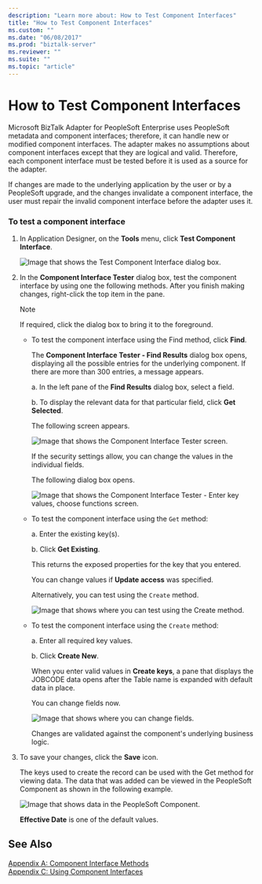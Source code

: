```yaml
---
description: "Learn more about: How to Test Component Interfaces"
title: "How to Test Component Interfaces"
ms.custom: ""
ms.date: "06/08/2017"
ms.prod: "biztalk-server"
ms.reviewer: ""
ms.suite: ""
ms.topic: "article"
---
```

# How to Test Component Interfaces
Microsoft BizTalk Adapter for PeopleSoft Enterprise uses PeopleSoft metadata and component interfaces; therefore, it can handle new or modified component interfaces. The adapter makes no assumptions about component interfaces except that they are logical and valid. Therefore, each component interface must be tested before it is used as a source for the adapter.  
  
 If changes are made to the underlying application by the user or by a PeopleSoft upgrade, and the changes invalidate a component interface, the user must repair the invalid component interface before the adapter uses it.  
  
### To test a component interface  
  
1.  In Application Designer, on the **Tools** menu, click **Test Component Interface**.  
  
     ![Image that shows the Test Component Interface dialog box.](../core/media/psadapter-54-ps-testcompinterface1.gif "PSAdapter_54_PS_TestCompInterface1")  
  
2.  In the **Component Interface Tester** dialog box, test the component interface by using one the following methods. After you finish making changes, right-click the top item in the pane.  
  
    > [!NOTE]
    >  If required, click the dialog box to bring it to the foreground.  
  
    -   To test the component interface using the Find method, click **Find**.  
  
         The **Component Interface Tester - Find Results** dialog box opens, displaying all the possible entries for the underlying component. If there are more than 300 entries, a message appears.  
  
         a. In the left pane of the **Find Results** dialog box, select a field.  
  
         b. To display the relevant data for that particular field, click **Get Selected**.  
  
         The following screen appears.  
  
         ![Image that shows the Component Interface Tester screen.](../core/media/psadapter-55-ps-testcompinterface2.gif "PSAdapter_55_PS_TestCompInterface2")  
  
         If the security settings allow, you can change the values in the individual fields.  
  
         The following dialog box opens.  
  
         ![Image that shows the Component Interface Tester - Enter key values, choose functions screen.](../core/media/psadapter-56-ps-testcompinterface3.gif "PSAdapter_56_PS_TestCompInterface3")  
  
    -   To test the component interface using the `Get` method:  
  
         a. Enter the existing key(s).  
  
         b. Click **Get Existing**.  
  
         This returns the exposed properties for the key that you entered.  
  
         You can change values if **Update access** was specified.  
  
         Alternatively, you can test using the `Create` method.  
  
         ![Image that shows where you can test using the Create method.](../core/media/psadapter-57-ps-testcompinterface4.gif "PSAdapter_57_PS_TestCompInterface4")  
  
    -   To test the component interface using the `Create` method:  
  
         a. Enter all required key values.  
  
         b. Click **Create New**.  
  
         When you enter valid values in **Create keys**, a pane that displays the JOBCODE data opens after the Table name is expanded with default data in place.  
  
         You can change fields now.  
  
         ![Image that shows where you can change fields.](../core/media/psadapter-58-ps-testcompinterface5.gif "PSAdapter_58_PS_TestCompInterface5")  
  
         Changes are validated against the component's underlying business logic.  
  
3.  To save your changes, click the **Save** icon.  
  
     The keys used to create the record can be used with the Get method for viewing data. The data that was added can be viewed in the PeopleSoft Component as shown in the following example.  
  
     ![Image that shows data in the PeopleSoft Component.](../core/media/psadapter-59-ps-testcompinterface6.gif "PSAdapter_59_PS_TestCompInterface6")  
  
     **Effective Date** is one of the default values.  
  
## See Also  
 [Appendix A: Component Interface Methods](../core/appendix-a-component-interface-methods.md)   
 [Appendix C: Using Component Interfaces](../core/appendix-c-using-component-interfaces.md)
